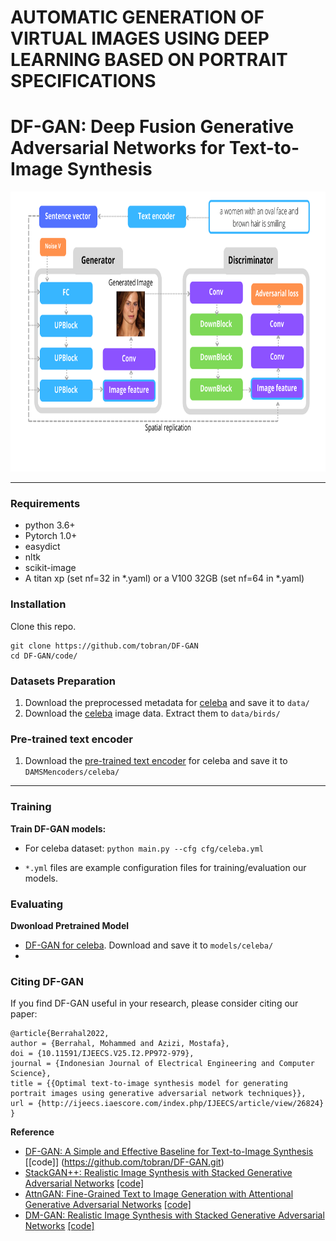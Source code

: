 # AUTOMATIC GENERATION OF VIRTUAL IMAGES USING DEEP LEARNING BASED ON PORTRAIT SPECIFICATIONS


# DF-GAN: Deep Fusion Generative Adversarial Networks for Text-to-Image Synthesis


<img src="framework.png" width="900px" height="448px"/>

---
### Requirements
- python 3.6+
- Pytorch 1.0+
- easydict
- nltk
- scikit-image
- A titan xp (set nf=32 in *.yaml) or a V100 32GB (set nf=64 in *.yaml)
### Installation

Clone this repo.
```
git clone https://github.com/tobran/DF-GAN
cd DF-GAN/code/
```

### Datasets Preparation
1. Download the preprocessed metadata for [celeba](https://drive.google.com/open?id=1O_LtUP9sch09QH3s_EBAgLEctBQ5JBSJ) and save it to `data/`
2. Download the [celeba](http://www.vision.caltech.edu/visipedia/CUB-200-2011.html) image data. Extract them to `data/birds/`

### Pre-trained text encoder
1. Download the [pre-trained text encoder](https://drive.google.com/open?id=1GNUKjVeyWYBJ8hEU-yrfYQpDOkxEyP3V) for celeba and save it to `DAMSMencoders/celeba/`
---
### Training

**Train DF-GAN models:**
  - For celeba dataset: `python main.py --cfg cfg/celeba.yml`

- `*.yml` files are example configuration files for training/evaluation our models.

### Evaluating

**Dwonload Pretrained Model**
- [DF-GAN for celeba](https://drive.google.com/file/d/1svVTyKWj5B1J82rEiZILUS289DsmT6U7/view?usp=sharing). Download and save it to `models/celeba/`
- 
### Citing DF-GAN

If you find DF-GAN useful in your research, please consider citing our paper:

```
@article{Berrahal2022,
author = {Berrahal, Mohammed and Azizi, Mostafa},
doi = {10.11591/IJEECS.V25.I2.PP972-979},
journal = {Indonesian Journal of Electrical Engineering and Computer Science},
title = {{Optimal text-to-image synthesis model for generating portrait images using generative adversarial network techniques}},
url = {http://ijeecs.iaescore.com/index.php/IJEECS/article/view/26824}
}
```

**Reference**
- [DF-GAN: A Simple and Effective Baseline for Text-to-Image Synthesis](https://arxiv.org/abs/2008.05865) [[code]]
(https://github.com/tobran/DF-GAN.git)
- [StackGAN++: Realistic Image Synthesis with Stacked Generative Adversarial Networks](https://arxiv.org/abs/1710.10916) [[code]](https://github.com/hanzhanggit/StackGAN-v2)
- [AttnGAN: Fine-Grained Text to Image Generation with Attentional Generative Adversarial Networks](https://openaccess.thecvf.com/content_cvpr_2018/papers/Xu_AttnGAN_Fine-Grained_Text_CVPR_2018_paper.pdf) [[code]](https://github.com/taoxugit/AttnGAN)
- [DM-GAN: Realistic Image Synthesis with Stacked Generative Adversarial Networks](https://arxiv.org/abs/1904.01310) [[code]](https://github.com/MinfengZhu/DM-GAN)


